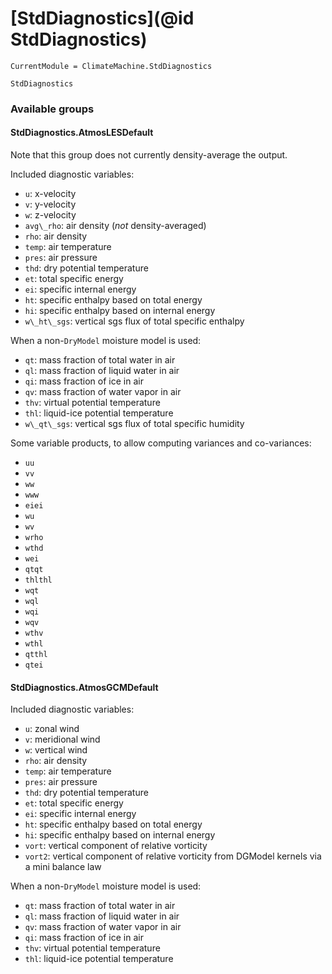 # [StdDiagnostics](@id StdDiagnostics)

```@meta
CurrentModule = ClimateMachine.StdDiagnostics
```

```@docs
StdDiagnostics
```

### Available groups

#### StdDiagnostics.AtmosLESDefault

Note that this group does not currently density-average the output.

Included diagnostic variables:
- `u`: x-velocity
- `v`: y-velocity
- `w`: z-velocity
- `avg\_rho`: air density (_not_ density-averaged)
- `rho`: air density
- `temp`: air temperature
- `pres`: air pressure
- `thd`: dry potential temperature
- `et`: total specific energy
- `ei`: specific internal energy
- `ht`: specific enthalpy based on total energy
- `hi`: specific enthalpy based on internal energy
- `w\_ht\_sgs`: vertical sgs flux of total specific enthalpy

When a non-`DryModel` moisture model is used:
- `qt`: mass fraction of total water in air
- `ql`: mass fraction of liquid water in air
- `qi`: mass fraction of ice in air
- `qv`: mass fraction of water vapor in air
- `thv`: virtual potential temperature
- `thl`: liquid-ice potential temperature
- `w\_qt\_sgs`: vertical sgs flux of total specific humidity

Some variable products, to allow computing variances and co-variances:
- `uu`
- `vv`
- `ww`
- `www`
- `eiei`
- `wu`
- `wv`
- `wrho`
- `wthd`
- `wei`
- `qtqt`
- `thlthl`
- `wqt`
- `wql`
- `wqi`
- `wqv`
- `wthv`
- `wthl`
- `qtthl`
- `qtei`

#### StdDiagnostics.AtmosGCMDefault

Included diagnostic variables:
- `u`: zonal wind
- `v`: meridional wind
- `w`: vertical wind
- `rho`: air density
- `temp`: air temperature
- `pres`: air pressure
- `thd`: dry potential temperature
- `et`: total specific energy
- `ei`: specific internal energy
- `ht`: specific enthalpy based on total energy
- `hi`: specific enthalpy based on internal energy
- `vort`: vertical component of relative vorticity
- `vort2`: vertical component of relative vorticity from DGModel kernels via a mini balance law

When a non-`DryModel` moisture model is used:
- `qt`: mass fraction of total water in air
- `ql`: mass fraction of liquid water in air
- `qv`: mass fraction of water vapor in air
- `qi`: mass fraction of ice in air
- `thv`: virtual potential temperature
- `thl`: liquid-ice potential temperature
